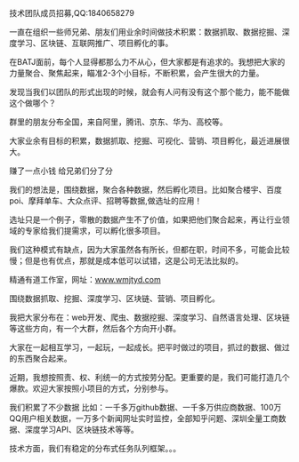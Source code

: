 技术团队成员招募,QQ:1840658279

一直在组织一些师兄弟、朋友们用业余时间做技术积累：数据抓取、数据挖掘、深度学习、区块链、互联网推广、项目孵化的事。

在BATJ面前，每个人显得都那么力不从心，但大家都是有追求的。我想把大家的力量聚合、聚焦起来，瞄准2-3个小目标，不断积累，会产生很大的力量。

发现当我们以团队的形式出现的时候，就会有人问有没有这个那个能力，能不能做这个做哪个？

群里的朋友分布全国，来自阿里，腾讯、京东、华为、高校等。

大家业余有目标的积累，数据抓取、挖掘、可视化、营销、项目孵化，最近进展很大。

赚了一点小钱 给兄弟们分了分

我们的想法是，围绕数据，聚合各种数据，然后孵化项目。比如聚合楼宇、百度poi、摩拜单车、大众点评、招聘等数据,做选址的应用！

选址只是一个例子，零散的数据产生不了价值，如果把他们聚合起来，再让行业领域的专家给我们提需求，可以孵化很多项目。

我们这种模式有缺点，因为大家虽然各有所长，但都在职，时间不多，可能会比较慢；但是也有优点，那就是成本低可以试错，这是公司无法比拟的。

精通有道工作室，网址：www.wmjtyd.com

围绕数据抓取、挖掘、深度学习、区块链、营销、项目孵化。

我把大家分布在：web开发、爬虫、数据挖掘、深度学习、自然语言处理、区块链等这些方向，有一个大群，然后各个方向开小群。

大家在一起相互学习，一起玩，一起成长。把平时做过的项目，抓过的数据、做过的东西聚合起来。

近期，我想按照责、权、利统一的方式按劳分配。更重要的是，我们可能打造几个爆款。欢迎大家按照小项目的方式，分别参与。

我们积累了不少数据 比如：一千多万github数据、一千多万供应商数据、100万QQ用户相关数据，一万多个新闻网址实时监控，全部知乎问题、深圳全量工商数据、深度学习API、区块链技术等等。

技术方面，我们有稳定的分布式任务队列框架。。。
